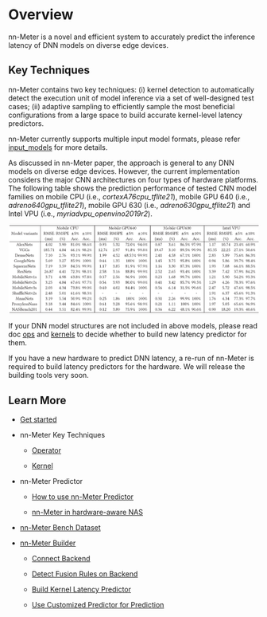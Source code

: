 # Overview
nn-Meter is a novel and efficient system to accurately predict the inference latency of DNN models on diverse edge devices.

## Key Techniques
nn-Meter contains two key techniques: (i) kernel detection to automatically detect the execution unit of model inference via a set of well-designed test cases; (ii) adaptive sampling to efficiently sample the most beneficial configurations from a large space to build accurate kernel-level latency predictors.

nn-Meter currently supports multiple input model formats, please refer [input_models](predictor/input_models.md) for more details.

As discussed in nn-Meter paper, the approach is general to any DNN models on diverse edge devices. However, the current implementation considers the major CNN architectures on four types of hardware platforms. The following table shows the prediction performance of tested CNN model families on mobile CPU (i.e., *cortexA76cpu_tflite21*), mobile GPU 640 (i.e., *adreno640gpu_tflite21*), mobile GPU 630 (i.e., *adreno630gpu_tflite21*) and Intel VPU (i.e., *myriadvpu_openvino2019r2*).

<img src="imgs/predict_performance.png" alt="drawing" width="800"/>

If your DNN model structures are not included in above models, please read doc [ops](ops.md) and [kernels](kernel.md) to decide whether to build new latency predictor for them.

If you have a new hardware to predict DNN latency,  a re-run of nn-Meter is required to build latency predictors for the hardware. We will release the building tools very soon.

## Learn More
- [Get started](quick_start.md)

- nn-Meter Key Techniques

    - [Operator](ops.md)

    - [Kernel](kernel.md)

- nn-Meter Predictor

    - [How to use nn-Meter Predictor](predictor/usage.md)

    - [nn-Meter in hardware-aware NAS](predictor/hardware-aware-model-design.md)

- [nn-Meter Bench Dataset](dataset.md)

- [nn-Meter Builder](builder/overview.md)

    - [Connect Backend](builder/prepare_backend.md)

    - [Detect Fusion Rules on Backend](builder/test_fusion_rules.md)

    - [Build Kernel Latency Predictor](builder/build_kernel_latency_predictor.md)

    - [Use Customized Predictor for Prediction](builder/customize_predictor.md)